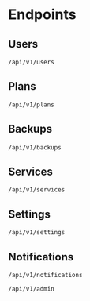 # Endpoints

## Users

```
/api/v1/users
```


## Plans

```
/api/v1/plans
```

## Backups

```
/api/v1/backups
```

## Services

```
/api/v1/services
```

## Settings 

```
/api/v1/settings
```

## Notifications

```
/api/v1/notifications
```

```
/api/v1/admin
```
